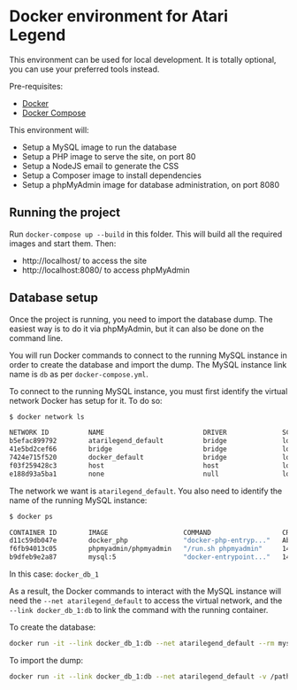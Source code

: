 # Docker environment for Atari Legend

This environment can be used for local development. It is totally optional, you
can use your preferred tools instead.

Pre-requisites:
- [Docker](https://www.docker.com/)
- [Docker Compose](https://docs.docker.com/compose/)

This environment will:
- Setup a MySQL image to run the database
- Setup a PHP image to serve the site, on port 80
- Setup a NodeJS email to generate the CSS
- Setup a Composer image to install dependencies
- Setup a phpMyAdmin image for database administration, on port 8080

## Running the project

Run `docker-compose up --build` in this folder. This will build all the
required images and start them. Then:

- http://localhost/ to access the site
- http://localhost:8080/ to access phpMyAdmin

## Database setup

Once the project is running, you need to import the database dump. The easiest
way is to do it via phpMyAdmin, but it can also be done on the command line.

You will run Docker commands to connect to the running MySQL instance in order
to create the database and import the dump. The MySQL instance link name is
`db` as per `docker-compose.yml`.

To connect to the running MySQL instance, you must first identify the virtual
network Docker has setup for it. To do so:

```bash
$ docker network ls

NETWORK ID          NAME                         DRIVER              SCOPE
b5efac899792        atarilegend_default          bridge              local
41e5bd2cef66        bridge                       bridge              local
7424e715f520        docker_default               bridge              local
f03f259428c3        host                         host                local
e188d93a5ba1        none                         null                local
```

The network we want is `atarilegend_default`. You also need to identify the
name of the running MySQL instance:

```bash
$ docker ps

CONTAINER ID        IMAGE                   COMMAND                  CREATED              STATUS              PORTS                  NAMES
d11c59db047e        docker_php              "docker-php-entryp..."   About a minute ago   Up About a minute   0.0.0.0:80->80/tcp     docker_php_1
f6fb94013c05        phpmyadmin/phpmyadmin   "/run.sh phpmyadmin"     14 hours ago         Up About a minute   0.0.0.0:8080->80/tcp   docker_phpmyadmin_1
b9dfeb9e2a87        mysql:5                 "docker-entrypoint..."   14 hours ago         Up About a minute   3306/tcp               docker_db_1
```

In this case: `docker_db_1`

As a result, the Docker commands to interact with the MySQL instance will need
the `--net atarilegend_default` to access the virtual network, and the `--link
docker_db_1:db` to link the command with the running container.

To create the database:

```bash
docker run -it --link docker_db_1:db --net atarilegend_default --rm mysql:5 sh -c 'mysqladmin -hdb -uroot -patari create 'atari-legend''
```

To import the dump:

```bash
docker run -it --link docker_db_1:db --net atarilegend_default -v /path/to/your/dump.sql:/tmp/dump.sql --rm mysql:5 sh -c 'mysql -hdb -uroot -patari atari-legend < /tmp/dump.sql'
```
